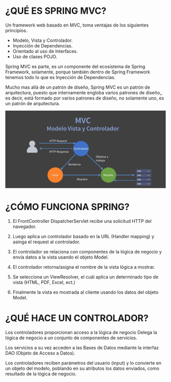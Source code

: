 # ¿QUÉ ES SPRING MVC?

Un framework web basado en MVC, toma ventajas de los siguientes principios.

* Modelo, Vista y Controlador.
* Inyección de Dependencias.
* Orientado al uso de Interfaces.
* Uso de clases POJO.

Spring MVC es parte, es un componente del ecosistema de Spring Framework, solamente, porque también dentro de Spring Framework tenemos todo lo que es Inyección de Dependencias.

Mucho mas allá de un patrón de diseño, Spring MVC es un patrón de arquitectura, puesto que internamente engloba varios patrones de diseño,, es decir, está formado por varios patrones de diseño, no solamente uno, es un patrón de arquitectura.

![alt](arquitectura_mvc.png)

# ¿CÓMO FUNCIONA SPRING?

1. El FrontController DispatcherServlet recibe una solicitud HTTP del navegador.

2. Luego aplica un controlador basado en la URL (Handler mapping) y asinga el request al controlador.

3. El controlador se relaciona con componentes de la lógica de negocio y envía datos a la vista usando el objeto Model.

4. El controlador retorna/asigna el nombre de la vista lógica a mostrar.

5. Se selecciona un ViewResolver, el cuál aplica un determinado tipo de vista (HTML, PDF, Excel, ect.)

6. Finalmente la vista es mostrada al cliente usando los datos del objeto Model.

# ¿QUÉ HACE UN CONTROLADOR?

Los controladores proporcionan acceso a la lógica de negocio Delega la lógica de negocio a un conjunto de componentes de servicios.

Los servicios a su vez acceden a las Bases de Datos mediante la interfaz DAO (Objeto de Acceso a Datos).

Los controladores reciben parámetros del usuario (input) y lo convierte en un objeto del modelo, poblando en su atributos los datos enviados, como resultado de la lógica de negocio.